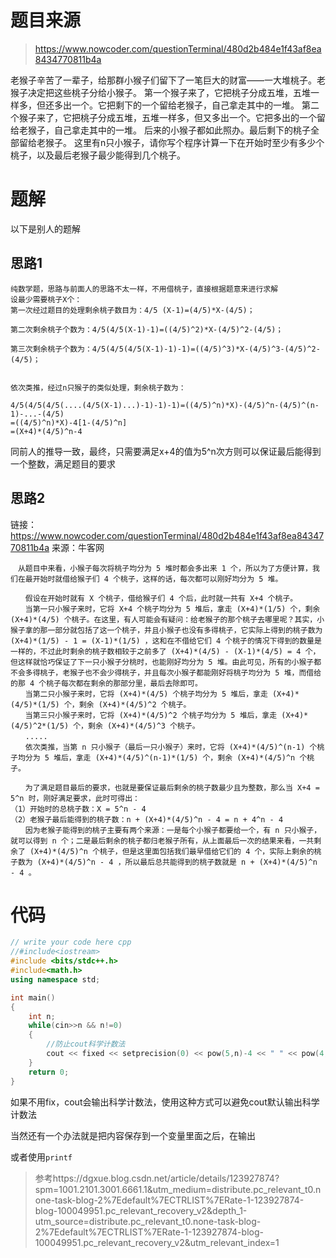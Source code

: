 # 题目来源
> https://www.nowcoder.com/questionTerminal/480d2b484e1f43af8ea8434770811b4a

老猴子辛苦了一辈子，给那群小猴子们留下了一笔巨大的财富——一大堆桃子。老猴子决定把这些桃子分给小猴子。
  第一个猴子来了，它把桃子分成五堆，五堆一样多，但还多出一个。它把剩下的一个留给老猴子，自己拿走其中的一堆。
  第二个猴子来了，它把桃子分成五堆，五堆一样多，但又多出一个。它把多出的一个留给老猴子，自己拿走其中的一堆。
  后来的小猴子都如此照办。最后剩下的桃子全部留给老猴子。
  这里有n只小猴子，请你写个程序计算一下在开始时至少有多少个桃子，以及最后老猴子最少能得到几个桃子。                          

# 题解

以下是别人的题解

## 思路1

```
纯数学题，思路与前面人的思路不太一样，不用借桃子，直接根据题意来进行求解
设最少需要桃子X个：
第一次经过题目的处理剩余桃子数目为：4/5 (X-1)=(4/5)*X-(4/5)；

第二次剩余桃子个数为：4/5(4/5(X-1)-1)=((4/5)^2)*X-(4/5)^2-(4/5)；

第三次剩余桃子个数为：4/5(4/5(4/5(X-1)-1)-1)=((4/5)^3)*X-(4/5)^3-(4/5)^2-(4/5)；


依次类推，经过n只猴子的类似处理，剩余桃子数为：

4/5(4/5(4/5(....(4/5(X-1)...)-1)-1)-1)=((4/5)^n)*X)-(4/5)^n-(4/5)^(n-1)-...-(4/5)
=((4/5)^n)*X)-4[1-(4/5)^n]
=(X+4)*(4/5)^n-4

```

同前人的推导一致，最终，只需要满足x+4的值为5^n次方则可以保证最后能得到一个整数，满足题目的要求

## 思路2

链接：https://www.nowcoder.com/questionTerminal/480d2b484e1f43af8ea8434770811b4a
来源：牛客网



```
　从题目中来看，小猴子每次将桃子均分为 5 堆时都会多出来 1 个，所以为了方便计算，我们在最开始时就借给猴子们 4 个桃子，这样的话，每次都可以刚好均分为 5 堆。

　　假设在开始时就有 X 个桃子，借给猴子们 4 个后，此时就一共有 X+4 个桃子。
　　当第一只小猴子来时，它将 X+4 个桃子均分为 5 堆后，拿走 (X+4)*(1/5) 个，剩余 (X+4)*(4/5) 个桃子。在这里，有人可能会有疑问：给老猴子的那个桃子去哪里呢？其实，小猴子拿的那一部分就包括了这一个桃子，并且小猴子也没有多得桃子，它实际上得到的桃子数为 (X+4)*(1/5) - 1 = (X-1)*(1/5) ，这和在不借给它们 4 个桃子的情况下得到的数量是一样的，不过此时剩余的桃子数相较于之前多了 (X+4)*(4/5) - (X-1)*(4/5) = 4 个，但这样就恰巧保证了下一只小猴子分桃时，也能刚好均分为 5 堆。由此可见，所有的小猴子都不会多得桃子，老猴子也不会少得桃子，并且每次小猴子都能刚好将桃子均分为 5 堆，而借给的那 4 个桃子每次都在剩余的那部分里，最后去除即可。
　　当第二只小猴子来时，它将 (X+4)*(4/5) 个桃子均分为 5 堆后，拿走 (X+4)*(4/5)*(1/5) 个，剩余 (X+4)*(4/5)^2 个桃子。
　　当第三只小猴子来时，它将 (X+4)*(4/5)^2 个桃子均分为 5 堆后，拿走 (X+4)*(4/5)^2*(1/5) 个，剩余 (X+4)*(4/5)^3 个桃子。
　　.....
　　依次类推，当第 n 只小猴子（最后一只小猴子）来时，它将 (X+4)*(4/5)^(n-1) 个桃子均分为 5 堆后，拿走 (X+4)*(4/5)^(n-1)*(1/5) 个，剩余 (X+4)*(4/5)^n 个桃子。

　　为了满足题目最后的要求，也就是要保证最后剩余的桃子数最少且为整数，那么当 X+4 = 5^n 时，刚好满足要求，此时可得出：
（1）开始时的总桃子数：X = 5^n - 4
（2）老猴子最后能得到的桃子数：n + (X+4)*(4/5)^n - 4 = n + 4^n - 4
　　因为老猴子能得到的桃子主要有两个来源：一是每个小猴子都要给一个，有 n 只小猴子，就可以得到 n 个；二是最后剩余的桃子都归老猴子所有，从上面最后一次的结果来看，一共剩余了 (X+4)*(4/5)^n 个桃子，但是这里面包括我们最早借给它们的 4 个，实际上剩余的桃子数为 (X+4)*(4/5)^n - 4 ，所以最后总共能得到的桃子数就是 n + (X+4)*(4/5)^n - 4 。
```

# 代码

~~~cpp
// write your code here cpp
//#include<iostream>
#include <bits/stdc++.h>
#include<math.h>
using namespace std;

int main()
{
    int n;
    while(cin>>n && n!=0)
    {
        //防止cout科学计数法
        cout << fixed << setprecision(0) << pow(5,n)-4 << " " << pow(4,n)+n-4 << endl;
    }
    return 0;
}
~~~

如果不用fix，cout会输出科学计数法，使用这种方式可以避免cout默认输出科学计数法

当然还有一个办法就是把内容保存到一个变量里面之后，在输出

或者使用`printf`

> 参考https://dgxue.blog.csdn.net/article/details/123927874?spm=1001.2101.3001.6661.1&utm_medium=distribute.pc_relevant_t0.none-task-blog-2%7Edefault%7ECTRLIST%7ERate-1-123927874-blog-100049951.pc_relevant_recovery_v2&depth_1-utm_source=distribute.pc_relevant_t0.none-task-blog-2%7Edefault%7ECTRLIST%7ERate-1-123927874-blog-100049951.pc_relevant_recovery_v2&utm_relevant_index=1